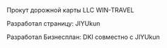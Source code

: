 Прокут дорожной карты LLC WIN-TRAVEL

Разработал страницу: JIYUkun

Разработал Бизнесплан: DKI совместно с JIYUkun

